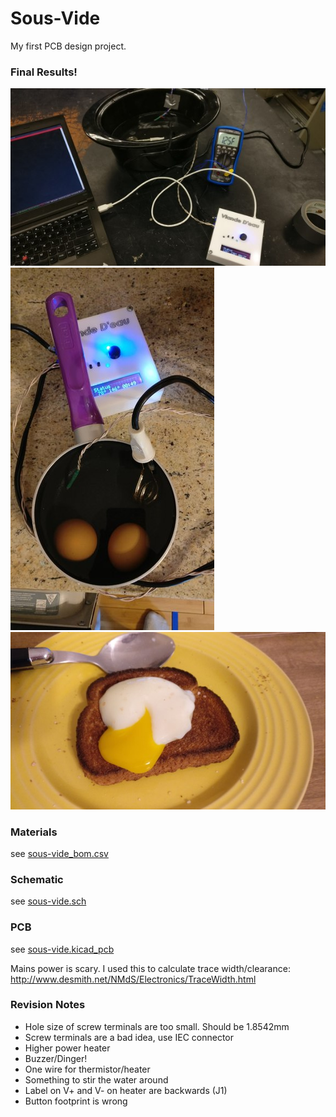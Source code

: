 # Sous-Vide

My first PCB design project.

### Final Results!

![Tuning the temperature sensing](./docs/images/1.jpg)
![First Test with real food.](./docs/images/2.jpg)
![First Result. Perfect poached eggs!](./docs/images/3.jpg)

### Materials

see [sous-vide_bom.csv](./kicad_proj/sous-vide_bom_0.3.csv)

### Schematic

see [sous-vide.sch](./kicad_proj/sous-vide.sch)

### PCB

see [sous-vide.kicad_pcb](./kicad_proj/sous-vide.kicad_pcb)

Mains power is scary. I used this to calculate trace width/clearance: http://www.desmith.net/NMdS/Electronics/TraceWidth.html

### Revision Notes

 - Hole size of screw terminals are too small. Should be 1.8542mm
 - Screw terminals are a bad idea, use IEC connector
 - Higher power heater
 - Buzzer/Dinger!
 - One wire for thermistor/heater
 - Something to stir the water around
 - Label on V+ and V- on heater are backwards (J1)
 - Button footprint is wrong

